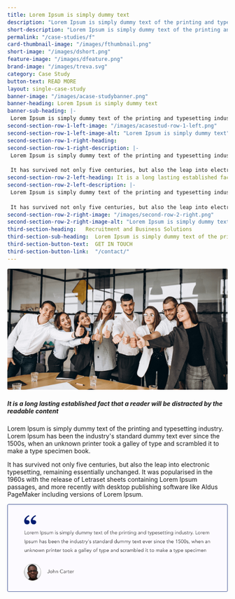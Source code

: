 ```yaml
---
title: Lorem Ipsum is simply dummy text 
description: "Lorem Ipsum is simply dummy text of the printing and typesetting industry. Lorem Ipsum has been the industry's standard dummy text ever since the 1500s, when an unknown printer took a galley of type and scrambled it to make a type specimen book."
short-description: "Lorem Ipsum is simply dummy text of the printing and typesetting industry. Lorem Ipsum has been the industry's s"
permalink: "/case-studies/f"
card-thumbnail-image: "/images/fthumbnail.png"
short-image: "/images/dshort.png"
feature-image: "/images/dfeature.png"
brand-image: "/images/treva.svg"
category: Case Study
button-text: READ MORE
layout: single-case-study
banner-image: "/images/acase-studybanner.png"
banner-heading: Lorem Ipsum is simply dummy text
banner-sub-heading: |-
 Lorem Ipsum is simply dummy text of the printing and typesetting industry. Lorem Ipsum has been the industry's standard dummy text ever since the 1500s, when an unknown printer took a galley of type and scrambled it to make a type specimen book.  
second-section-row-1-left-image: "/images/acasestud-row-1-left.png"
second-section-row-1-left-image-alt: "Lorem Ipsum is simply dummy text"
second-section-row-1-right-heading:
second-section-row-1-right-description: |-
 Lorem Ipsum is simply dummy text of the printing and typesetting industry. Lorem Ipsum has been the industry's standard dummy text ever since the 1500s, when an unknown printer took a galley of type and scrambled it to make a type specimen book. 

 It has survived not only five centuries, but also the leap into electronic typesetting, remaining essentially unchanged. It was popularised in the 1960s with the release of Letraset sheets containing Lorem Ipsum passages, and more recently with desktop publishing software like Aldus PageMaker including versions of Lorem Ipsum.
second-section-row-2-left-heading: It is a long lasting established fact that a reader will be distracted 
second-section-row-2-left-description: |-
 Lorem Ipsum is simply dummy text of the printing and typesetting industry. Lorem Ipsum has been the industry's standard dummy text ever since the 1500s, when an unknown printer took a galley of type and scrambled it to make a type specimen book. 

 It has survived not only five centuries, but also the leap into electronic typesetting, remaining essentially unchanged. It was popularised in the 1960s with the release of Letraset sheets containing Lorem Ipsum passages, and more recently with desktop publishing software like Aldus PageMaker including versions of Lorem Ipsum.
second-section-row-2-right-image: "/images/second-row-2-right.png"
second-section-row-2-right-image-alt: "Lorem Ipsum is simply dummy text"  
third-section-heading:   Recruitment and Business Solutions  
third-section-sub-heading:  Lorem Ipsum is simply dummy text of the printing and typesetting industry.
third-section-button-text:  GET IN TOUCH
third-section-button-link:  "/contact/" 
---
```

![feature image](/images/acasetudy-post.png)
##### It is a long lasting established fact that a reader will be distracted by the readable content 
Lorem Ipsum is simply dummy text of the printing and typesetting industry. Lorem Ipsum has been the industry's standard dummy text ever since the 1500s, when an unknown printer took a galley of type and scrambled it to make a type specimen book. 

It has survived not only five centuries, but also the leap into electronic typesetting, remaining essentially unchanged. It was popularised in the 1960s with the release of Letraset sheets containing Lorem Ipsum passages, and more recently with desktop publishing software like Aldus PageMaker including versions of Lorem Ipsum.

![where does it come from](/images/jhon-carter-blog.png)
